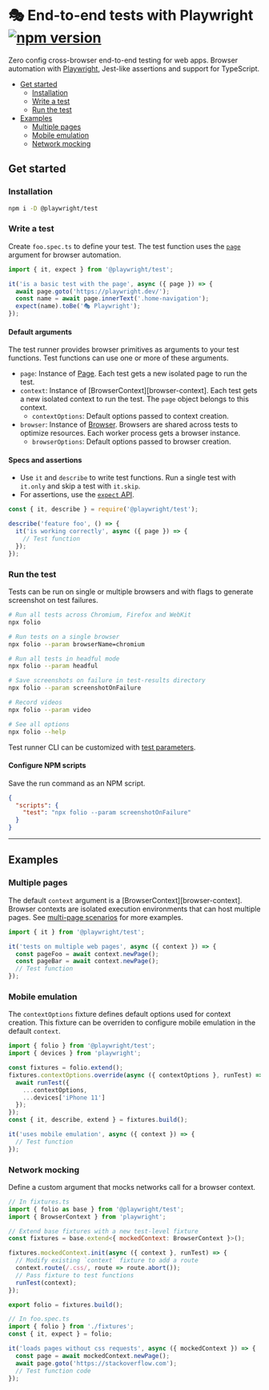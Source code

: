 # 🎭 End-to-end tests with Playwright [![npm version](https://img.shields.io/npm/v/@playwright/test.svg?style=flat)](https://www.npmjs.com/package/@playwright/test)

Zero config cross-browser end-to-end testing for web apps. Browser automation with [Playwright](https://playwright.dev), Jest-like assertions and support for TypeScript.

- [Get started](#get-started)
  - [Installation](#installation)
  - [Write a test](#write-a-test)
  - [Run the test](#run-the-test)
- [Examples](#examples)
  - [Multiple pages](#multiple-pages)
  - [Mobile emulation](#mobile-emulation)
  - [Network mocking](#network-mocking)

## Get started

### Installation

```sh
npm i -D @playwright/test
```

### Write a test

Create `foo.spec.ts` to define your test. The test function uses the [`page`](https://playwright.dev/#path=docs%2Fapi.md&q=class-page) argument for browser automation.

```js
import { it, expect } from '@playwright/test';

it('is a basic test with the page', async ({ page }) => {
  await page.goto('https://playwright.dev/');
  const name = await page.innerText('.home-navigation');
  expect(name).toBe('🎭 Playwright');
});
```

#### Default arguments

The test runner provides browser primitives as arguments to your test functions. Test functions can use one or more of these arguments.

- `page`: Instance of [Page](https://playwright.dev/#path=docs%2Fapi.md&q=class-page). Each test gets a new isolated page to run the test.
- `context`: Instance of [BrowserContext][browser-context]. Each test gets a new isolated context to run the test. The `page` object belongs to this context.
  - `contextOptions`: Default options passed to context creation.
- `browser`: Instance of [Browser](https://playwright.dev/#path=docs%2Fapi.md&q=class-browser). Browsers are shared across tests to optimize resources. Each worker process gets a browser instance.
  - `browserOptions`: Default options passed to browser creation.

#### Specs and assertions

- Use `it` and `describe` to write test functions. Run a single test with `it.only` and skip a test with `it.skip`.
- For assertions, use the [`expect` API](https://jestjs.io/docs/en/expect).

```js
const { it, describe } = require('@playwright/test');

describe('feature foo', () => {
  it('is working correctly', async ({ page }) => {
    // Test function
  });
});
```

### Run the test

Tests can be run on single or multiple browsers and with flags to generate screenshot on test failures.

```sh
# Run all tests across Chromium, Firefox and WebKit
npx folio

# Run tests on a single browser
npx folio --param browserName=chromium

# Run all tests in headful mode
npx folio --param headful

# Save screenshots on failure in test-results directory
npx folio --param screenshotOnFailure

# Record videos
npx folio --param video

# See all options
npx folio --help
```

Test runner CLI can be customized with [test parameters](docs/parameters.md).

#### Configure NPM scripts

Save the run command as an NPM script.

```json
{
  "scripts": {
    "test": "npx folio --param screenshotOnFailure"
  }
}
```

-----------

## Examples

### Multiple pages

The default `context` argument is a [BrowserContext][browser-context]. Browser contexts are isolated execution environments that can host multiple pages. See [multi-page scenarios][multi-page] for more examples.

```js
import { it } from '@playwright/test';

it('tests on multiple web pages', async ({ context }) => {
  const pageFoo = await context.newPage();
  const pageBar = await context.newPage();
  // Test function
});
```

### Mobile emulation

The `contextOptions` fixture defines default options used for context creation. This fixture can be overriden to configure mobile emulation in the default `context`.

```js
import { folio } from '@playwright/test';
import { devices } from 'playwright';

const fixtures = folio.extend();
fixtures.contextOptions.override(async ({ contextOptions }, runTest) => {
  await runTest({
    ...contextOptions,
    ...devices['iPhone 11']
  });
});
const { it, describe, extend } = fixtures.build();

it('uses mobile emulation', async ({ context }) => {
  // Test function
});
```

### Network mocking

Define a custom argument that mocks networks call for a browser context.

```js
// In fixtures.ts
import { folio as base } from '@playwright/test';
import { BrowserContext } from 'playwright';

// Extend base fixtures with a new test-level fixture
const fixtures = base.extend<{ mockedContext: BrowserContext }>();

fixtures.mockedContext.init(async ({ context }, runTest) => {
  // Modify existing `context` fixture to add a route
  context.route(/.css/, route => route.abort());
  // Pass fixture to test functions
  runTest(context);
});

export folio = fixtures.build();
```

```js
// In foo.spec.ts
import { folio } from './fixtures';
const { it, expect } = folio;

it('loads pages without css requests', async ({ mockedContext }) => {
  const page = await mockedContext.newPage();
  await page.goto('https://stackoverflow.com');
  // Test function code
});
```

[browser-opts]: https://playwright.dev/#path=docs%2Fapi.md&q=browsertypelaunchoptions
[context-opts]: https://playwright.dev/#path=docs%2Fapi.md&q=browsernewcontextoptions
[multi-page]: https://playwright.dev/#path=docs%2Fmulti-pages.md&q=
